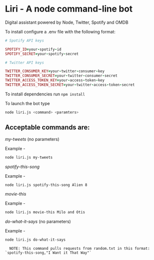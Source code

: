 # Liri - A node command-line bot

Digital assistant powered by Node, Twitter, Spotify and OMDB

To install configure a .env file with the following format:
```ruby
# Spotify API keys

SPOTIFY_ID=your-spotify-id
SPOTIFY_SECRET=your-spotify-secret

# Twitter API keys

TWITTER_CONSUMER_KEY=your-twitter-consumer-key
TWITTER_CONSUMER_SECRET=your-twitter-consumer-secret
TWITTER_ACCESS_TOKEN_KEY=your-access-token-key
TWITTER_ACCESS_TOKEN_SECRET=your-twitter-access-token-secret
```
To install dependencies run 
   `npm install`

To launch the bot type 
```bash
node liri.js <command> <paramters>
```

## Acceptable commands are: 

*my-tweets* (no parameters) 

Example - 
   ```bash
   node liri.js my-tweets
   ```



*spotify-this-song* 

Example -
   ```bash
   node liri.js spotify-this-song Alien 8
   ```



*movie-this*

Example -
```bash
node liri.js movie-this Milo and Otis
```


*do-what-it-says* (no parameters)

Example -
```bash
node liri.js do-what-it-says
```
      NOTE: This command pulls requests from random.txt in this format: `spotify-this-song,"I Want it That Way"`
